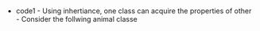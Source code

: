 #

- code1 - Using inhertiance, one class can acquire the properties of other - Consider the follwing animal classe

#